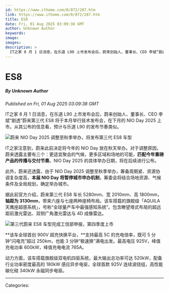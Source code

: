 ```yaml
---
id: https://www.ithome.com/0/872/287.htm
link: https://www.ithome.com/0/872/287.htm
title: ES8
date: Fri, 01 Aug 2025 03:09:38 GMT
author: Unknown Author
keywords: 
image: 
images: 
description: >
  IT之家 8 月 1 日消息，在乐道 L90 上市发布会后，蔚来创始人、董事长、CEO 李斌“剧透”蔚来第三代 ES8 将于本月举行技术发布会，在下月的 NIO Day 2025 上市。从其公布的信息看，预计与乐道 L90 的发布节奏类似。IT之家注意到，蔚来此前决定将今年的 NIO Day 放在秋天举办。对于调整原因，蔚来透露主要有三个：更适宜聚会的气候，更多区域和场地的可能，匹配今年重磅产品的传播与交付节奏。NIO Day 2025 的具体举办日期，将在后续进行公布。此外，蔚来还透露，由于 NIO Day 2025 调整至秋季举办，筹备周期紧、资源协调复杂度高，本届 NIO Day 将暂停城市申办机制，筹委会将结合场地资源、气候条件及全局规划，确定举办城市。据此前官方介绍，蔚来第三代 ES8 车长 5280mm、宽 2010mm、高 1800mm，轴距为 3130mm，带来六座与七座两种座椅布局。该车搭载的旗舰级「AQUILA 天鹰座超感系统」，号称“全球量产车中最强感知系统”。包含瞭望塔式布局的超远距前激光雷达、双侧广角激光雷达与 4D 成像雷达。该车全球首创 900V 超充快换平台，支持最高 5C 的充电倍率，既可 5 分钟“闪电充”超过 250km，也能 3 分钟“极速换”满电出发。最高电压 925V，峰值充电功率 600kW，峰值充电电流 765A。动力方面，该车搭载旗舰级双电机四驱系统，最大输出总功率可达
---
```

# ES8
##### By Unknown Author
_Published on Fri, 01 Aug 2025 03:09:38 GMT_

IT之家 8 月 1 日消息，在乐道 L90 上市发布会后，蔚来创始人、董事长、CEO 李斌“剧透”蔚来第三代 ES8 将于本月举行技术发布会，在下月的 NIO Day 2025 上市。从其公布的信息看，预计与乐道 L90 的发布节奏类似。

![](https://img.ithome.com/newsuploadfiles/2025/7/796556d6-7ecd-4c3e-83c4-729c7cb07edb.jpg?x-bce-process=image/format,f_auto "蔚来 NIO Day 2025 调整至秋季举办，将发布第三代 ES8 车型")

IT之家注意到，蔚来此前决定将今年的 NIO Day 放在秋天举办。对于调整原因，蔚来透露主要有三个：更适宜聚会的气候，更多区域和场地的可能，**匹配今年重磅产品的传播与交付节奏**。NIO Day 2025 的具体举办日期，将在后续进行公布。

此外，蔚来还透露，由于 NIO Day 2025 调整至秋季举办，筹备周期紧、资源协调复杂度高，**本届 NIO Day 将暂停城市申办机制**，筹委会将结合场地资源、气候条件及全局规划，确定举办城市。

据此前官方介绍，蔚来第三代 ES8 车长 5280mm、宽 2010mm、高 1800mm，**轴距为 3130mm**，带来六座与七座两种座椅布局。该车搭载的旗舰级「AQUILA 天鹰座超感系统」，号称“全球量产车中最强感知系统”。包含瞭望塔式布局的超远距前激光雷达、双侧广角激光雷达与 4D 成像雷达。

![](https://img.ithome.com/newsuploadfiles/2025/6/2b1c9061-19e9-49ae-a98d-e963345c4e69.jpg?x-bce-process=image/format,f_auto "第三代蔚来 ES8 车型完成工信部申报，第四季度上市")

**该车全球首创 900V 超充快换平台，**支持最高 5C 的充电倍率，既可 5 分钟“闪电充”超过 250km，也能 3 分钟“极速换”满电出发。最高电压 925V，峰值充电功率 600kW，峰值充电电流 765A。

动力方面，该车搭载旗舰级双电机四驱系统，最大输出总功率可达 520kW，配备行业功率密度最高的 180kW 感应异步电驱，全球首款 925V 连续波绕组，高性能碳化硅 340kW 永磁同步电驱。

---
Categories: 